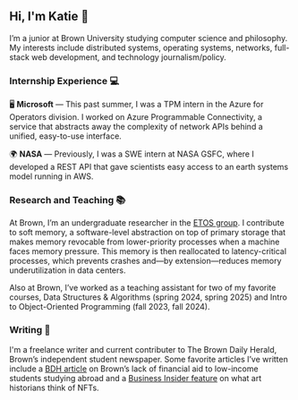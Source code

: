 ## Hi, I'm Katie 👋

<!--
**katieli1/katieli1** is a ✨ _special_ ✨ repository because its `README.md` (this file) appears on your GitHub profile.

Here are some ideas to get you started:

- 🔭 I’m currently working on ...
- 🌱 I’m currently learning ...
- 👯 I’m looking to collaborate on ...
- 🤔 I’m looking for help with ...
- 💬 Ask me about ...
- 📫 How to reach me: ...
- 😄 Pronouns: ...
- ⚡ Fun fact: ...
-->

I’m a junior at Brown University studying computer science and philosophy. My interests include distributed systems, operating systems, networks, full-stack web development, and technology journalism/policy.

### Internship Experience :computer:

🖥️ **Microsoft** — This past summer, I was a TPM intern in the Azure for Operators division. I worked on Azure Programmable Connectivity, a service that abstracts away the complexity of network APIs behind a unified, easy-to-use interface. 

:earth_africa: **NASA** — Previously, I was a SWE intern at NASA GSFC, where I developed a REST API that gave scientists easy access to an earth systems model running in AWS. 

### Research and Teaching 📚

At Brown, I’m an undergraduate researcher in the [ETOS group](https://etos.cs.brown.edu/index.html). I contribute to soft memory, a software-level abstraction on top of primary storage that makes memory revocable from lower-priority processes when a machine faces memory pressure. This memory is then reallocated to latency-critical processes, which prevents crashes and—by extension—reduces memory underutilization in data centers. 

Also at Brown, I’ve worked as a teaching assistant for two of my favorite courses, Data Structures & Algorithms (spring 2024, spring 2025) and Intro to Object-Oriented Programming (fall 2023, fall 2024). 

### Writing 📝

I'm a freelance writer and current contributer to The Brown Daily Herald, Brown’s independent student newspaper. Some favorite articles I’ve written include a [BDH article](https://www.browndailyherald.com/article/2023/04/u-fli-students-discuss-challenges-financial-obstructions-to-studying-abroad) on Brown’s lack of financial aid to low-income students studying abroad and a [Business Insider feature](https://www.businessinsider.com/art-historians-experts-artists-think-nfts-2021-4) on what art historians think of NFTs.
